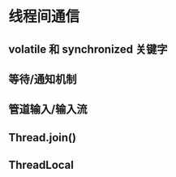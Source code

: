 # 线程间通信

## volatile 和 synchronized 关键字

## 等待/通知机制



## 管道输入/输入流


## Thread.join()


## ThreadLocal